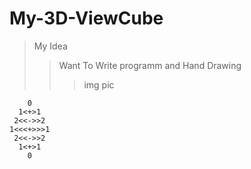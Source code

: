 # My-3D-ViewCube



>My Idea 
>>Want To Write programm and Hand Drawing
>>>img pic



        0
      1<+>1
     2<<->>2
    1<<<+>>>1
     2<<->>2
      1<+>1
        0
